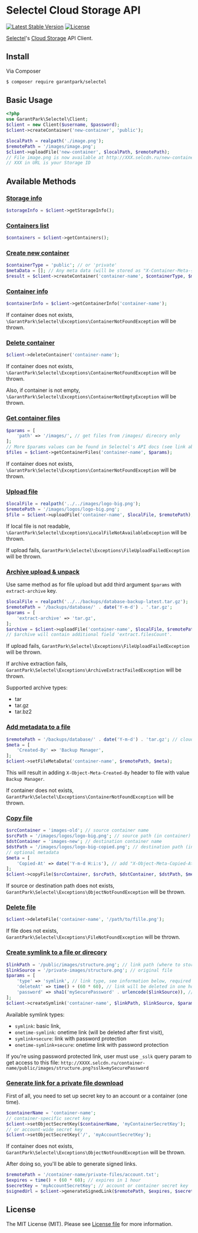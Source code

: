 # Selectel Cloud Storage API
[![Latest Stable Version](https://poser.pugx.org/garantpark/selectel/version)](https://packagist.org/packages/garantpark/selectel)
[![License](https://poser.pugx.org/garantpark/selectel/license)](https://packagist.org/packages/garantpark/selectel/)

[Selectel](http://selectel.ru)'s [Cloud Storage](https://selectel.ru/services/cloud-storage/) API Client.
## Install
Via Composer
``` bash
$ composer require garantpark/selectel
```
## Basic Usage
``` php
<?php
use GarantPark\Selectel\Client;
$client = new Client($username, $password);
$client->createContainer('new-container', 'public');

$localPath = realpath('./image.png');
$remotePath = '/images/image.png';
$client->uploadFile('new-container', $localPath, $remotePath);
// File image.png is now available at http://XXX.selcdn.ru/new-container/images/image.png
// XXX in URL is your Storage ID
```

## Available Methods
### [Storage info](https://support.selectel.ru/storage/api_info/#id4)
``` php
$storageInfo = $client->getStorageInfo();
```
### [Containers list](https://support.selectel.ru/storage/api_info/#id5)
``` php
$containers = $client->getContainers();
```
### [Create new container](https://support.selectel.ru/storage/api_info/#id6)
``` php
$containerType = 'public'; // or 'private'
$metaData = []; // Any meta data (will be stored as "X-Container-Meta-{KEY}: {Value}" header)
$result = $client->createContainer('container-name', $containerType, $metaData);
```
### [Container info](https://support.selectel.ru/storage/api_info/#id7)
``` php
$containerInfo = $client->getContainerInfo('container-name');
```
If container does not exists, `\GarantPark\Selectel\Exceptions\ContainerNotFoundException` will be thrown. 
### [Delete container](https://support.selectel.ru/storage/api_info/#id9)
``` php
$client->deleteContainer('container-name');
```
If container does not exists, `\GarantPark\Selectel\Exceptions\ContainerNotFoundException` will be thrown.

Also, if container is not empty, `\GarantPark\Selectel\Exceptions\ContainerNotEmptyException` will be thrown.
### [Get container files](https://support.selectel.ru/storage/api_info/#id11)
``` php
$params = [
    'path' => '/images/', // get files from /images/ direcory only
];
// More $params values can be found in Selectel's API docs (see link above).
$files = $client->getContainerFiles('container-name', $params);
```
If container does not exists, `\GarantPark\Selectel\Exceptions\ContainerNotFoundException` will be thrown.
### [Upload file](https://support.selectel.ru/storage/api_info/#id13)
``` php
$localFile = realpath('../../images/logo-big.png');
$remotePath = '/images/logos/logo-big.png';
$file = $client->uploadFile('container-name', $localFile, $remotePath);
```
If local file is not readable, `\GarantPark\Selectel\Exceptions\LocalFileNotAvailableException` will be thrown.

If upload fails, `GarantPark\Selectel\Exceptions\FileUploadFailedException` will be thrown.
### [Archive upload & unpack](https://support.selectel.ru/storage/api_info/#id14)
Use same method as for file upload but add third argument `$params` with `extract-archive` key.
``` php
$localFile = realpath('../../backups/database-backup-latest.tar.gz');
$remotePath = '/backups/database/' . date('Y-m-d') . '.tar.gz';
$params = [
    'extract-archive' => 'tar.gz',
];
$archive = $client->uploadFile('container-name', $localFile, $remotePath, $params);
// $archive will contain additional field 'extract.filesCount'.
```
If upload fails, `GarantPark\Selectel\Exceptions\FileUploadFailedException` will be thrown.

If archive extraction fails, `GarantPark\Selectel\Exceptions\ArchiveExtractFailedException` will be thrown.

Supported archive types:
- tar
- tar.gz
- tar.bz2

### [Add metadata to a file](https://support.selectel.ru/storage/api_info/#id15)
``` php
$remotePath = '/backups/database/' . date('Y-m-d') . 'tar.gz'; // cloud path
$meta = [
    'Created-By' => 'Backup Manager',
];
$client->setFileMetaData('container-name', $remotePath, $meta);
```
This will result in adding `X-Object-Meta-Created-By` header to file with value `Backup Manager`.

If container does not exists, `GarantPark\Selectel\Exceptions\ContainerNotFoundException` will be thrown.
### [Copy file](https://support.selectel.ru/storage/api_info/#id16)
``` php
$srcContainer = 'images-old'; // source container name
$srcPath = '/images/logos/logo-big.png'; // source path (in container)
$dstContainer = 'images-new'; // destination container name
$dstPath = '/images/logos/logo-big-copied.png'; // destination path (in container)
// optional metadata
$meta = [
    'Copied-At' => date('Y-m-d H:i:s'), // add "X-Object-Meta-Copied-At: date" header to copied file
];
$client->copyFile($srcContainer, $srcPath, $dstContainer, $dstPath, $meta);
```
If source or destination path does not exists, `GarantPark\Selectel\Exceptions\ObjectNotFoundException` will be thrown.
### [Delete file](https://support.selectel.ru/storage/api_info/#id17)
``` php
$client->deleteFile('container-name', '/path/to/fille.png');
```
If file does not exists, `GarantPark\Selectel\Exceptions\FileNotFoundException` will be thrown.
### [Create symlink to a file or direcory](https://support.selectel.ru/storage/api_info/#symlink)
``` php
$linkPath = '/public/images/structure.png'; // link path (where to store link)
$linkSource = '/private-images/structure.png'; // original file
$params = [
    'type' => 'symlink', // link type, see information below, required
    'deleteAt' => time() + (60 * 60), // link will be deleted in one hour, optional
    'password' => sha1('mySecurePassword' . urlencode($linkSource)), // password, optional
];
$client->createSymlink('container-name', $linkPath, $linkSource, $params);
```
Available symlink types:
- `symlink`: basic link,
- `onetime-symlink`: onetime link (will be deleted after first visit),
- `symlink+secure`: link with password protection
- `onetime-symlink+secure`: onetime link with password protection

If you're using password protected link, user must use `_sslk` query param to get access to this file: `http://XXXX.selcdn.ru/container-name/public/images/structure.png?sslk=mySecurePassword`
### [Generate link for a private file download](https://support.selectel.ru/storage/api_info/#id19)
First of all, you need to set up secret key to an account or a container (one time).
``` php
$containerName = 'container-name';
// container-specific secret key
$client->setObjectSecretKey($containerName, 'myContainerSecretKey');
// or account-wide secret key
$client->setObjectSecretKey('/', 'myAccountSecretKey');
```
If container does not exists, `GarantPark\Selectel\Exceptions\ObjectNotFoundException` will be thrown.

After doing so, you'll be able to generate signed links.
``` php
$remotePath = '/container-name/private-files/account.txt';
$expires = time() + (60 * 60); // expires in 1 hour
$secretKey = 'myAccountSecretKey'; // account or container secret key
$signedUrl = $client->generateSignedLink($remotePath, $expires, $secretKey);
```
## License
The MIT License (MIT). Please see [License file](LICENSE.md) for more information.
